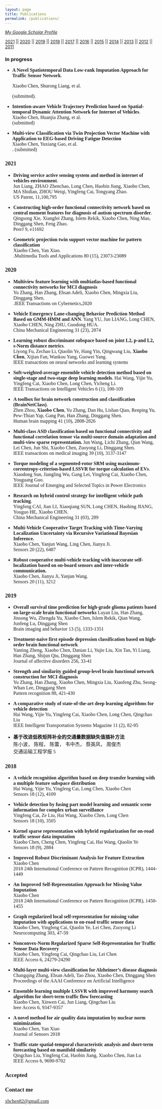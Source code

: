 ```yaml
---
layout: page
title: Publications
permalink: /publications/
---
```

*[My Google Scholar Profile](https://scholar.google.com/citations?user=F2sBN_oAAAAJ&hl=en&oi=sra)*

[2021](#2021)  ||  [2020](#2020)  ||  [2019](#2019)  ||  [2018](#2018)  ||  [2017](#2017)  ||  [2016](#2016)  ||  [2015](#2015)  ||  [2014](#2014)  ||  [2013](#2013)  ||  [2012](#2012)  ||  [2011](#2011)   

### In progress
- **<font size=3 face="Times New Roman">A Novel Spatiotemporal Data Low-rank Imputation Approach for Traffic Sensor Network</font>**<font size=3 face="Times New Roman">. <br> 

  <font size=3 face="Times New Roman">Xiaobo Chen, Shurong Liang, et al.</font>  <br>
  
  <font size=3 face="Times New Roman">(submitted).</font>  

- **<font size=3 face="Times New Roman">Intention-aware Vehicle Trajectory Prediction based on Spatial-temporal Dynamic Attention Network for Internet of Vehicles</font>**.  <br>
  <font size=3 face="Times New Roman">Xiaobo Chen, Huanjia Zhang, et al.</font>  <br>
  <font size=3 face="Times New Roman"> (submitted)</font>  

- **<font size=3 face="Times New Roman">Multi-view Classification via Twin Projection Vector Machine with Application to EEG-based Driving Fatigue Detection</font>**  <br>
  <font size=3 face="Times New Roman">Xiaobo Chen, Yuxiang Gao, et al.</font>  <br>
  <font size=3 face="Times New Roman">. (submitted)</font>  


### 2021
- <font size=3 face="Times New Roman"><b>Driving service active sensing system and method in internet of vehicles environment</b>.</font>  
  <font size=3 face="Times New Roman">Jun Liang, ZHAO Zhenchao, Long Chen, Haobin Jiang, Xiaobo Chen, MA Shidian, ZHOU Weiqi, Yingfeng Cai, Tongyang Zhao.</font>  
  <font size=3 face="Times New Roman">US Patent, 11,100,795</font>  

- <font size=3 face="Times New Roman"><b>Constructing high-order functional connectivity network based on central moment features for diagnosis of autism spectrum disorder</b>.</font>    
  <font size=3 face="Times New Roman">Qingsong Xie, Xiangfei Zhang, Islem Rekik, Xiaobo Chen, Ning Mao, Dinggang Shen, Feng Zhao.</font>  
  <font size=3 face="Times New Roman">PeerJ 9, e11692</font>  

- **<font size=3 face="Times New Roman">Geometric projection twin support vector machine for pattern classification</font>**  
  <font size=3 face="Times New Roman">Xiaobo Chen, Yan Xiao.</font>  
  <font size=3 face="Times New Roman">.Multimedia Tools and Applications 80 (15), 23073-23089</font>  

### 2020
- **<font size=3 face="Times New Roman">Multiview feature learning with multiatlas-based functional connectivity networks for MCI diagnosis</font>**  
  <font size=3 face="Times New Roman">Yu Zhang, Han Zhang, Ehsan Adeli, Xiaobo Chen, Mingxia Liu, Dinggang Shen.</font>  
  <font size=3 face="Times New Roman">.IEEE Transactions on Cybernetics,2020</font>  

- **<font size=3 face="Times New Roman">Vehicle Emergency Lane-changing Behavior Prediction Method Based on GMM-HMM and ANN</font>**.
  <font size=3 face="Times New Roman">Yang YU, Jun LIANG, Long CHEN, Xiaobo CHEN, Ning ZHU, Guodong HUA.</font>  
  <font size=3 face="Times New Roman">China Mechanical Engineering 31 (23), 2874</font>  

- **<font size=3 face="Times New Roman">Learning robust discriminant subspace based on joint L2, p-and L2, s-Norm distance metrics</font>**.  
  <font size=3 face="Times New Roman">Liyong Fu, Zechao Li, Qiaolin Ye, Hang Yin, Qingwang Liu, **Xiaobo Chen**, Xijian Fan, Wankou Yang, Guowei Yang.</font>  
  <font size=3 face="Times New Roman">IEEE transactions on neural networks and learning systems</font>  

- **<font size=3 face="Times New Roman">Soft-weighted-average ensemble vehicle detection method based on single-stage and two-stage deep learning models</font>**.
  <font size=3 face="Times New Roman">Hai Wang, Yijie Yu, Yingfeng Cai, Xiaobo Chen, Long Chen, Yicheng Li.</font>  
  <font size=3 face="Times New Roman">IEEE Transactions on Intelligent Vehicles 6 (1), 100-109</font>  

- **<font size=3 face="Times New Roman">A toolbox for brain network construction and classification (BrainNetClass)</font>**.  
  <font size=3 face="Times New Roman">Zhen Zhou, **Xiaobo Chen**, Yu Zhang, Dan Hu, Lishan Qiao, Renping Yu, Pew‐Thian Yap, Gang Pan, Han Zhang, Dinggang Shen.</font>  
  <font size=3 face="Times New Roman">Human brain mapping 41 (10), 2808-2826</font>  

- **<font size=3 face="Times New Roman">Multi-class ASD classification based on functional connectivity and functional correlation tensor via multi-source domain adaptation and multi-view sparse representation.</font>**
  <font size=3 face="Times New Roman">Jun Wang, Lichi Zhang, Qian Wang, Lei Chen, Jun Shi, Xiaobo Chen, Zuoyong Li, Dinggang Shen.</font>  
  <font size=3 face="Times New Roman">IEEE transactions on medical imaging 39 (10), 3137-3147</font>  

- **<font size=3 face="Times New Roman">Torque modeling of a segmented-rotor SRM using maximum-correntropy-criterion-based LSSVR for torque calculation of EVs</font>**.  
  <font size=3 face="Times New Roman">Xiaodong Sun, Jiangling Wu, Gang Lei, Yingfeng Cai, Xiaobo Chen, Youguang Guo.</font>  
  <font size=3 face="Times New Roman">IEEE Journal of Emerging and Selected Topics in Power Electronics</font>  

- **<font size=3 face="Times New Roman">Research on hybrid control strategy for intelligent vehicle path tracking</font>**.  
  <font size=3 face="Times New Roman">Yingfeng CAI, Jian LI, Xiaoqiang SUN, Long CHEN, Haobing JIANG, Youguo HE, Xiaobo CHEN.</font>  
  <font size=3 face="Times New Roman">China Mechanical Engineering 31 (03), 289</font>  

- **<font size=3 face="Times New Roman">Multi-Vehicle Cooperative Target Tracking with Time-Varying Localization Uncertainty via Recursive Variational Bayesian Inference.</font>**  
  <font size=3 face="Times New Roman">Xiaobo Chen, Yanjun Wang, Ling Chen, Jianyu Ji.</font>  
  <font size=3 face="Times New Roman">Sensors 20 (22), 6487</font>  

- **<font size=3 face="Times New Roman">Robust cooperative multi-vehicle tracking with inaccurate self-localization based on on-board sensors and inter-vehicle communication.</font>**  
  <font size=3 face="Times New Roman">Xiaobo Chen, Jianyu Ji, Yanjun Wang.</font>  
  <font size=3 face="Times New Roman">Sensors 20 (11), 3212</font>  

### 2019
- **<font size=3 face="Times New Roman">Overall survival time prediction for high-grade glioma patients based on large-scale brain functional networks</font>**
  <font size=3 face="Times New Roman">Luyan Liu, Han Zhang, Jinsong Wu, Zhengda Yu, Xiaobo Chen, Islem Rekik, Qian Wang, Junfeng Lu, Dinggang Shen</font>  
  <font size=3 face='Times New Roman'>Brain imaging and behavior 13 (5), 1333-1351</font>  

- **<font size=3 face='Times New Roman'>Treatment-naive first episode depression classification based on high-order brain functional network</font>**  
  <font size=3 face='Times New Roman'>Yanting Zheng, Xiaobo Chen, Danian Li, Yujie Liu, Xin Tan, Yi Liang, Han Zhang, Shijun Qiu, Dinggang Shen</font>  
  <font size=3 face='Times New Roman'>Journal of affective disorders 256, 33-41</font>  

- **<font size=3 face='Times New Roman'>Strength and similarity guided group-level brain functional network construction for MCI diagnosis</font>**  
  <font size=3 face='Times New Roman'>Yu Zhang, Han Zhang, Xiaobo Chen, Mingxia Liu, Xiaofeng Zhu, Seong-Whan Lee, Dinggang Shen</font>  
  <font size=3 face='Times New Roman'>Pattern recognition 88, 421-430</font>  

- **<font size=3 face='Times New Roman'>A comparative study of state-of-the-art deep learning algorithms for vehicle detection</font>**  
  <font size=3 face='Times New Roman'>Hai Wang, Yijie Yu, Yingfeng Cai, Xiaobo Chen, Long Chen, Qingchao Liu</font>  
  <font size=3 face='Times New Roman'>IEEE Intelligent Transportation Systems Magazine 11 (2), 82-95</font>  
  
- **<font size=3 face='Times New Roman'>基于改进低秩矩阵补全的交通量数据缺失值插补方法</font>**  
  <font size=3 face='Times New Roman'>陈小波， 陈程， 陈蕾， 韦中杰， 蔡英凤， 周俊杰</font>  
  <font size=3 face='Times New Roman'>交通运输工程学报 5</font>  
  
  
### 2018
- **<font size=3 face='Times New Roman'>A vehicle recognition algorithm based on deep transfer learning with a multiple feature subspace distribution</font>**  
  <font size=3 face='Times New Roman'>Hai Wang, Yijie Yu, Yingfeng Cai, Long Chen, Xiaobo Chen</font>  
  <font size=3 face='Times New Roman'>Sensors 18 (12), 4109</font>  

- **<font size=3 face='Times New Roman'>Vehicle detection by fusing part model learning and semantic scene information for complex urban surveillance</font>**  
  <font size=3 face='Times New Roman'>Yingfeng Cai, Ze Liu, Hai Wang, Xiaobo Chen, Long Chen</font>  
  <font size=3 face='Times New Roman'>Sensors 18 (10), 3505</font>  

- **<font size=3 face='Times New Roman'>Kernel sparse representation with hybrid regularization for on-road traffic sensor data imputation</font>**  
  <font size=3 face='Times New Roman'>Xiaobo Chen, Cheng Chen, Yingfeng Cai, Hai Wang, Qiaolin Ye</font>  
  <font size=3 face='Times New Roman'>Sensors 18 (9), 2884</font>  

- **<font size=3 face='Times New Roman'>Improved Robust Discriminant Analysis for Feature Extraction</font>**  
  <font size=3 face='Times New Roman'>Xiaobo Chen</font>  
  <font size=3 face='Times New Roman'>2018 24th International Conference on Pattern Recognition (ICPR), 1444-1449</font>  

- **<font size=3 face='Times New Roman'>An Improved Self-Representation Approach for Missing Value Imputation</font>**  
  <font size=3 face='Times New Roman'>Xiaobo Chen</font>  
  <font size=3 face='Times New Roman'>2018 24th International Conference on Pattern Recognition (ICPR), 1450-1455</font>  

- **<font size=3 face='Times New Roman'>Graph regularized local self-representation for missing value imputation with applications to on-road traffic sensor data</font>**  
  <font size=3 face='Times New Roman'>Xiaobo Chen, Yingfeng Cai, Qiaolin Ye, Lei Chen, Zuoyong Li</font>  
  <font size=3 face='Times New Roman'>Neurocomputing 303, 47-59</font>  
  
- **<font size=3 face='Times New Roman'>Nonconvex-Norm Regularized Sparse Self-Representation for Traffic Sensor Data Recovery</font>**  
  <font size=3 face='Times New Roman'>Xiaobo Chen, Yingfeng Cai, Qingchao Liu, Lei Chen</font>  
  <font size=3 face='Times New Roman'>IEEE Access 6, 24279-24290</font>  

- **<font size=3 face='Times New Roman'>Multi-layer multi-view classification for Alzheimer’s disease diagnosis</font>**  
  <font size=3 face='Times New Roman'>Changqing Zhang, Ehsan Adeli, Tao Zhou, Xiaobo Chen, Dinggang Shen</font>  
  <font size=3 face='Times New Roman'>Proceedings of the AAAI Conference on Artificial Intelligence</font>  
  
- **<font size=3 face='Times New Roman'>Ensemble learning multiple LSSVR with improved harmony search algorithm for short-term traffic flow forecasting</font>**  
  <font size=3 face='Times New Roman'>Xiaobo Chen, Xinwen Cai, Jun Liang, Qingchao Liu</font>  
  <font size=3 face='Times New Roman'>Ieee Access 6, 9347-9357</font>  

- **<font size=3 face='Times New Roman'>A novel method for air quality data imputation by nuclear norm minimization</font>**  
  <font size=3 face='Times New Roman'>Xiaobo Chen, Yan Xiao</font>  
  <font size=3 face='Times New Roman'>Journal of Sensors 2018</font>  

- **<font size=3 face='Times New Roman'>Traffic state spatial-temporal characteristic analysis and short-term forecasting based on manifold similarity</font>**  
  <font size=3 face='Times New Roman'>Qingchao Liu, Yingfeng Cai, Haobin Jiang, Xiaobo Chen, Jian Lu</font>  
  <font size=3 face='Times New Roman'>IEEE Access 6, 9690-9702</font>
  
  

  
  

  
  

  

  
  


  
  

  
  


  
  


  
  

  
  


  

  
  

  
  




### Accepted


### Contact me

[xbchen82@gmail.com](mailto:xbchen82@gmail.com)
